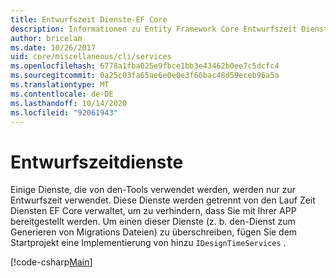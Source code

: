 ```yaml
---
title: Entwurfszeit Dienste-EF Core
description: Informationen zu Entity Framework Core Entwurfszeit Diensten
author: bricelam
ms.date: 10/26/2017
uid: core/miscellaneous/cli/services
ms.openlocfilehash: 6778a1fba025e9fbce1bb3e43462b0ee7c5dcfc4
ms.sourcegitcommit: 0a25c03fa65ae6e0e0e3f66bac48d59eceb96a5a
ms.translationtype: MT
ms.contentlocale: de-DE
ms.lasthandoff: 10/14/2020
ms.locfileid: "92061943"
---
```

# <a name="design-time-services"></a>Entwurfszeitdienste

Einige Dienste, die von den-Tools verwendet werden, werden nur zur Entwurfszeit verwendet. Diese Dienste werden getrennt von den Lauf Zeit Diensten EF Core verwaltet, um zu verhindern, dass Sie mit Ihrer APP bereitgestellt werden. Um einen dieser Dienste (z. b. den-Dienst zum Generieren von Migrations Dateien) zu überschreiben, fügen Sie dem Startprojekt eine Implementierung von hinzu `IDesignTimeServices` .

[!code-csharp[Main](../../../../samples/core/Miscellaneous/CommandLine/DesignTimeServices.cs)]
